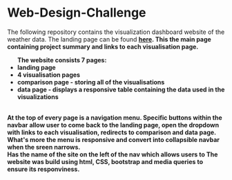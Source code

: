 <h1>Web-Design-Challenge</h1>
<p>The following repository contains the visualization dashboard website of the weather data.
The landing page can be found <a href="https://dominikarzez.github.io/Web-Design-Challenge/landing_page.html"><strong>here<strong><a/>. 
This the main page containing project summary and links to each visualisation page.
<br>
<ul>The website consists 7 pages:
<li>landing page</li>
<li>4 visualisation pages</li>
<li>comparison page - storing all of the visualisations</li>
<li>data page - displays a responsive table containing the data used in the visualizations</li>
</ul>
<br>
At the top of every page is a navigation menu. Specific buttons within the navbar allow user to come back to the landing page, open the dropdown with links to each visualisation,
redirects to comparison and data page. What's more the menu is responsive and convert into collapsible navbar when the sreen narrows.
<br>
Has the name of the site on the left of the nav which allows users to
The website was build using html, CSS, bootstrap and media queries to ensure its responviness. 
</p>
